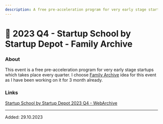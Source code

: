 ```yaml
---
description: A free pre-acceleration program for very early stage startups
---
```


# 🌠 2023 Q4 - Startup School by Startup Depot - Family Archive

### About

This event is a free pre-acceleration program for very early stage startups which takes place every quarter. I choose [Family Archive](../../ideas/family-archive-closed/) idea for this event as I have been working on it for 3 month already.

### Links

[Startup School by Startup Depot 2023 Q4 - WebArchive](https://web.archive.org/web/20231029081316/https://startupdepot.lviv.ua/en/startup\_school/)&#x20;

***

Added: 29.10.2023
